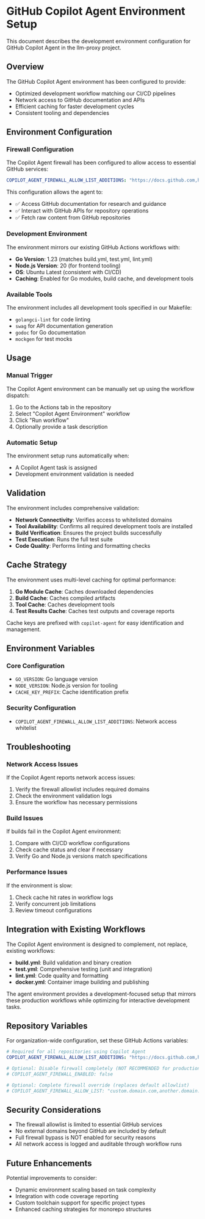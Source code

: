 # GitHub Copilot Agent Environment Setup

This document describes the development environment configuration for GitHub Copilot Agent in the llm-proxy project.

## Overview

The GitHub Copilot Agent environment has been configured to provide:
- Optimized development workflow matching our CI/CD pipelines
- Network access to GitHub documentation and APIs
- Efficient caching for faster development cycles
- Consistent tooling and dependencies

## Environment Configuration

### Firewall Configuration

The Copilot Agent firewall has been configured to allow access to essential GitHub services:

```yaml
COPILOT_AGENT_FIREWALL_ALLOW_LIST_ADDITIONS: "https://docs.github.com,https://api.github.com,https://raw.githubusercontent.com"
```

This configuration allows the agent to:
- ✅ Access GitHub documentation for research and guidance
- ✅ Interact with GitHub APIs for repository operations
- ✅ Fetch raw content from GitHub repositories

### Development Environment

The environment mirrors our existing GitHub Actions workflows with:

- **Go Version**: 1.23 (matches build.yml, test.yml, lint.yml)
- **Node.js Version**: 20 (for frontend tooling)
- **OS**: Ubuntu Latest (consistent with CI/CD)
- **Caching**: Enabled for Go modules, build cache, and development tools

### Available Tools

The environment includes all development tools specified in our Makefile:
- `golangci-lint` for code linting
- `swag` for API documentation generation
- `godoc` for Go documentation
- `mockgen` for test mocks

## Usage

### Manual Trigger

The Copilot Agent environment can be manually set up using the workflow dispatch:

1. Go to the Actions tab in the repository
2. Select "Copilot Agent Environment" workflow
3. Click "Run workflow"
4. Optionally provide a task description

### Automatic Setup

The environment setup runs automatically when:
- A Copilot Agent task is assigned
- Development environment validation is needed

## Validation

The environment includes comprehensive validation:

- **Network Connectivity**: Verifies access to whitelisted domains
- **Tool Availability**: Confirms all required development tools are installed
- **Build Verification**: Ensures the project builds successfully
- **Test Execution**: Runs the full test suite
- **Code Quality**: Performs linting and formatting checks

## Cache Strategy

The environment uses multi-level caching for optimal performance:

1. **Go Module Cache**: Caches downloaded dependencies
2. **Build Cache**: Caches compiled artifacts
3. **Tool Cache**: Caches development tools
4. **Test Results Cache**: Caches test outputs and coverage reports

Cache keys are prefixed with `copilot-agent` for easy identification and management.

## Environment Variables

### Core Configuration
- `GO_VERSION`: Go language version
- `NODE_VERSION`: Node.js version for tooling
- `CACHE_KEY_PREFIX`: Cache identification prefix

### Security Configuration
- `COPILOT_AGENT_FIREWALL_ALLOW_LIST_ADDITIONS`: Network access whitelist

## Troubleshooting

### Network Access Issues

If the Copilot Agent reports network access issues:

1. Verify the firewall allowlist includes required domains
2. Check the environment validation logs
3. Ensure the workflow has necessary permissions

### Build Issues

If builds fail in the Copilot Agent environment:

1. Compare with CI/CD workflow configurations
2. Check cache status and clear if necessary
3. Verify Go and Node.js versions match specifications

### Performance Issues

If the environment is slow:

1. Check cache hit rates in workflow logs
2. Verify concurrent job limitations
3. Review timeout configurations

## Integration with Existing Workflows

The Copilot Agent environment is designed to complement, not replace, existing workflows:

- **build.yml**: Build validation and binary creation
- **test.yml**: Comprehensive testing (unit and integration)
- **lint.yml**: Code quality and formatting
- **docker.yml**: Container image building and publishing

The agent environment provides a development-focused setup that mirrors these production workflows while optimizing for interactive development tasks.

## Repository Variables

For organization-wide configuration, set these GitHub Actions variables:

```yaml
# Required for all repositories using Copilot Agent
COPILOT_AGENT_FIREWALL_ALLOW_LIST_ADDITIONS: "https://docs.github.com,https://api.github.com,https://raw.githubusercontent.com"

# Optional: Disable firewall completely (NOT RECOMMENDED for production)
# COPILOT_AGENT_FIREWALL_ENABLED: false

# Optional: Complete firewall override (replaces default allowlist)
# COPILOT_AGENT_FIREWALL_ALLOW_LIST: "custom.domain.com,another.domain.com"
```

## Security Considerations

- The firewall allowlist is limited to essential GitHub services
- No external domains beyond GitHub are included by default
- Full firewall bypass is NOT enabled for security reasons
- All network access is logged and auditable through workflow runs

## Future Enhancements

Potential improvements to consider:
- Dynamic environment scaling based on task complexity
- Integration with code coverage reporting
- Custom toolchain support for specific project types
- Enhanced caching strategies for monorepo structures